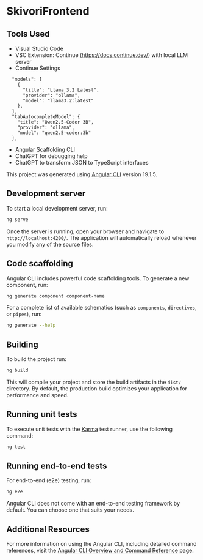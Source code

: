 # SkivoriFrontend

## Tools Used

* Visual Studio Code
* VSC Extension: Continue (https://docs.continue.dev/) with local LLM server
* Continue Settings 
```
  "models": [
    {
      "title": "Llama 3.2 Latest",
      "provider": "ollama",
      "model": "llama3.2:latest"
    },
  ],
  "tabAutocompleteModel": {
    "title": "Qwen2.5-Coder 3B",
    "provider": "ollama",
    "model": "qwen2.5-coder:3b"
  },
```
* Angular Scaffolding CLI
* ChatGPT for debugging help
* ChatGPT to transform JSON to TypeScript interfaces

This project was generated using [Angular CLI](https://github.com/angular/angular-cli) version 19.1.5.

## Development server

To start a local development server, run:

```bash
ng serve
```

Once the server is running, open your browser and navigate to `http://localhost:4200/`. The application will automatically reload whenever you modify any of the source files.

## Code scaffolding

Angular CLI includes powerful code scaffolding tools. To generate a new component, run:

```bash
ng generate component component-name
```

For a complete list of available schematics (such as `components`, `directives`, or `pipes`), run:

```bash
ng generate --help
```

## Building

To build the project run:

```bash
ng build
```

This will compile your project and store the build artifacts in the `dist/` directory. By default, the production build optimizes your application for performance and speed.

## Running unit tests

To execute unit tests with the [Karma](https://karma-runner.github.io) test runner, use the following command:

```bash
ng test
```

## Running end-to-end tests

For end-to-end (e2e) testing, run:

```bash
ng e2e
```

Angular CLI does not come with an end-to-end testing framework by default. You can choose one that suits your needs.

## Additional Resources

For more information on using the Angular CLI, including detailed command references, visit the [Angular CLI Overview and Command Reference](https://angular.dev/tools/cli) page.
